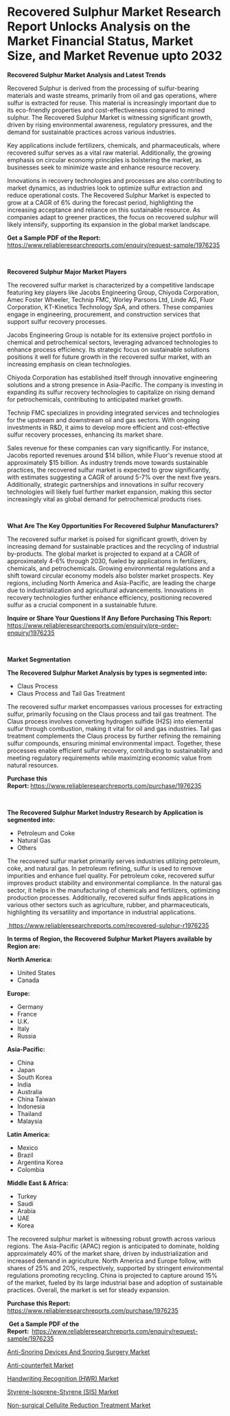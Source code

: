 <p><h1>Recovered Sulphur Market Research Report Unlocks Analysis on the Market Financial Status, Market Size, and Market Revenue upto 2032</h1></p><p><strong>Recovered Sulphur Market Analysis and Latest Trends</strong></p>
<p><p>Recovered Sulphur is derived from the processing of sulfur-bearing materials and waste streams, primarily from oil and gas operations, where sulfur is extracted for reuse. This material is increasingly important due to its eco-friendly properties and cost-effectiveness compared to mined sulphur. The Recovered Sulphur Market is witnessing significant growth, driven by rising environmental awareness, regulatory pressures, and the demand for sustainable practices across various industries. </p><p>Key applications include fertilizers, chemicals, and pharmaceuticals, where recovered sulfur serves as a vital raw material. Additionally, the growing emphasis on circular economy principles is bolstering the market, as businesses seek to minimize waste and enhance resource recovery. </p><p>Innovations in recovery technologies and processes are also contributing to market dynamics, as industries look to optimize sulfur extraction and reduce operational costs. The Recovered Sulphur Market is expected to grow at a CAGR of 6% during the forecast period, highlighting the increasing acceptance and reliance on this sustainable resource. As companies adapt to greener practices, the focus on recovered sulphur will likely intensify, supporting its expansion in the global market landscape.</p></p>
<p><strong>Get a Sample PDF of the Report:&nbsp;</strong> <a href="https://www.reliableresearchreports.com/enquiry/request-sample/1976235?utm_campaign=7&utm_medium=2&utm_source=Github&utm_content=ia&utm_term=15012025&utm_id=recovered-sulphur">https://www.reliableresearchreports.com/enquiry/request-sample/1976235</a></p>
<p>&nbsp;</p>
<p><strong>Recovered Sulphur Major Market Players</strong></p>
<p><p>The recovered sulfur market is characterized by a competitive landscape featuring key players like Jacobs Engineering Group, Chiyoda Corporation, Amec Foster Wheeler, Technip FMC, Worley Parsons Ltd, Linde AG, Fluor Corporation, KT-Kinetics Technology SpA, and others. These companies engage in engineering, procurement, and construction services that support sulfur recovery processes.</p><p>Jacobs Engineering Group is notable for its extensive project portfolio in chemical and petrochemical sectors, leveraging advanced technologies to enhance process efficiency. Its strategic focus on sustainable solutions positions it well for future growth in the recovered sulfur market, with an increasing emphasis on clean technologies.</p><p>Chiyoda Corporation has established itself through innovative engineering solutions and a strong presence in Asia-Pacific. The company is investing in expanding its sulfur recovery technologies to capitalize on rising demand for petrochemicals, contributing to anticipated market growth.</p><p>Technip FMC specializes in providing integrated services and technologies for the upstream and downstream oil and gas sectors. With ongoing investments in R&D, it aims to develop more efficient and cost-effective sulfur recovery processes, enhancing its market share.</p><p>Sales revenue for these companies can vary significantly. For instance, Jacobs reported revenues around $14 billion, while Fluor's revenue stood at approximately $15 billion. As industry trends move towards sustainable practices, the recovered sulfur market is expected to grow significantly, with estimates suggesting a CAGR of around 5-7% over the next five years. Additionally, strategic partnerships and innovations in sulfur recovery technologies will likely fuel further market expansion, making this sector increasingly vital as global demand for petrochemical products rises.</p></p>
<p>&nbsp;</p>
<p><strong>What Are The Key Opportunities For Recovered Sulphur Manufacturers?</strong></p>
<p><p>The recovered sulfur market is poised for significant growth, driven by increasing demand for sustainable practices and the recycling of industrial by-products. The global market is projected to expand at a CAGR of approximately 4-6% through 2030, fueled by applications in fertilizers, chemicals, and petrochemicals. Growing environmental regulations and a shift toward circular economy models also bolster market prospects. Key regions, including North America and Asia-Pacific, are leading the charge due to industrialization and agricultural advancements. Innovations in recovery technologies further enhance efficiency, positioning recovered sulfur as a crucial component in a sustainable future.</p></p>
<p><strong>Inquire or Share Your Questions If Any Before Purchasing This Report:</strong> <a href="https://www.reliableresearchreports.com/enquiry/pre-order-enquiry/1976235?utm_campaign=7&utm_medium=2&utm_source=Github&utm_content=ia&utm_term=15012025&utm_id=recovered-sulphur">https://www.reliableresearchreports.com/enquiry/pre-order-enquiry/1976235</a></p>
<p>&nbsp;</p>
<p><strong>Market Segmentation</strong></p>
<p><strong>The Recovered Sulphur Market Analysis by types is segmented into:</strong></p>
<p><ul><li>Claus Process</li><li>Claus Process and Tail Gas Treatment</li></ul></p>
<p><p>The recovered sulfur market encompasses various processes for extracting sulfur, primarily focusing on the Claus process and tail gas treatment. The Claus process involves converting hydrogen sulfide (H2S) into elemental sulfur through combustion, making it vital for oil and gas industries. Tail gas treatment complements the Claus process by further refining the remaining sulfur compounds, ensuring minimal environmental impact. Together, these processes enable efficient sulfur recovery, contributing to sustainability and meeting regulatory requirements while maximizing economic value from natural resources.</p></p>
<p><strong>Purchase this Report:&nbsp;</strong><a href="https://www.reliableresearchreports.com/purchase/1976235?utm_campaign=7&utm_medium=2&utm_source=Github&utm_content=ia&utm_term=15012025&utm_id=recovered-sulphur">https://www.reliableresearchreports.com/purchase/1976235</a></p>
<p>&nbsp;</p>
<p><strong>The Recovered Sulphur Market Industry Research by Application is segmented into:</strong></p>
<p><ul><li>Petroleum and Coke</li><li>Natural Gas</li><li>Others</li></ul></p>
<p><p>The recovered sulfur market primarily serves industries utilizing petroleum, coke, and natural gas. In petroleum refining, sulfur is used to remove impurities and enhance fuel quality. For petroleum coke, recovered sulfur improves product stability and environmental compliance. In the natural gas sector, it helps in the manufacturing of chemicals and fertilizers, optimizing production processes. Additionally, recovered sulfur finds applications in various other sectors such as agriculture, rubber, and pharmaceuticals, highlighting its versatility and importance in industrial applications.</p></p>
<p><a href="https://www.reliableresearchreports.com/recovered-sulphur-r1976235?utm_campaign=7&utm_medium=2&utm_source=Github&utm_content=ia&utm_term=15012025&utm_id=recovered-sulphur">&nbsp;https://www.reliableresearchreports.com/recovered-sulphur-r1976235</a></p>
<p><strong>In terms of Region, the Recovered Sulphur Market Players available by Region are:</strong></p>
<p>
    <p> <strong> North America: </strong>
        <ul>
            <li>United States</li>
            <li>Canada</li>
        </ul>
        </p> 
    <p> <strong> Europe: </strong>
        <ul>
            <li>Germany</li>
            <li>France</li>
            <li>U.K.</li>
            <li>Italy</li>
            <li>Russia</li>
        </ul>
        </p> 
    <p> <strong> Asia-Pacific: </strong>
        <ul>
            <li>China</li>
            <li>Japan</li>
            <li>South Korea</li>
            <li>India</li>
            <li>Australia</li>
            <li>China Taiwan</li>
            <li>Indonesia</li>
            <li>Thailand</li>
            <li>Malaysia</li>
        </ul>
        </p> 
    <p> <strong> Latin America: </strong>
        <ul>
            <li>Mexico</li>
            <li>Brazil</li>
            <li>Argentina Korea</li>
            <li>Colombia</li>
        </ul>
        </p> 
    <p> <strong> Middle East & Africa: </strong>
        <ul>
            <li>Turkey</li>
            <li>Saudi</li>
            <li>Arabia</li>
            <li>UAE</li>
            <li>Korea</li>
        </ul>
    </p>
    </p>
<p><p>The recovered sulphur market is witnessing robust growth across various regions. The Asia-Pacific (APAC) region is anticipated to dominate, holding approximately 40% of the market share, driven by industrialization and increased demand in agriculture. North America and Europe follow, with shares of 25% and 20%, respectively, supported by stringent environmental regulations promoting recycling. China is projected to capture around 15% of the market, fueled by its large industrial base and adoption of sustainable practices. Overall, the market is set for steady expansion.</p></p>
<p><strong>Purchase this Report: </strong><a href="https://www.reliableresearchreports.com/purchase/1976235?utm_campaign=7&utm_medium=2&utm_source=Github&utm_content=ia&utm_term=15012025&utm_id=recovered-sulphur">https://www.reliableresearchreports.com/purchase/1976235</a></p>
<p>&nbsp;<strong>Get a Sample PDF of the Report:&nbsp;&nbsp;</strong><a href="https://www.reliableresearchreports.com/enquiry/request-sample/1976235?utm_campaign=7&utm_medium=2&utm_source=Github&utm_content=ia&utm_term=15012025&utm_id=recovered-sulphur">https://www.reliableresearchreports.com/enquiry/request-sample/1976235</a></p>
<p><strong></strong></p>
<p><p><a href="https://github.com/ilonaenterline65/Market-Research-Report-List-1/blob/main/anti-snoring-devices-and-snoring-surgery-market.md?utm_campaign=7&utm_medium=2&utm_source=Github&utm_content=ia&utm_term=15012025&utm_id=recovered-sulphur">Anti-Snoring Devices And Snoring Surgery Market</a></p><p><a href="https://github.com/gullattedenna/Market-Research-Report-List-1/blob/main/anti-counterfeit-market.md?utm_campaign=7&utm_medium=2&utm_source=Github&utm_content=ia&utm_term=15012025&utm_id=recovered-sulphur">Anti-counterfeit Market</a></p><p><a href="https://github.com/bmorecock/Market-Research-Report-List-5/blob/main/handwriting-recognition-hwr-market.md?utm_campaign=7&utm_medium=2&utm_source=Github&utm_content=ia&utm_term=15012025&utm_id=recovered-sulphur">Handwriting Recognition (HWR) Market</a></p><p><a href="https://github.com/chungwimbu4/Market-Research-Report-List-1/blob/main/styrene-isoprene-styrene-sis-market.md?utm_campaign=7&utm_medium=2&utm_source=Github&utm_content=ia&utm_term=15012025&utm_id=recovered-sulphur">Styrene-Isoprene-Styrene (SIS) Market</a></p><p><a href="https://github.com/AshrafKhan865/Market-Research-Report-List-1/blob/main/non-surgical-cellulite-reduction-treatment-market.md?utm_campaign=7&utm_medium=2&utm_source=Github&utm_content=ia&utm_term=15012025&utm_id=recovered-sulphur">Non-surgical Cellulite Reduction Treatment Market</a></p></p>